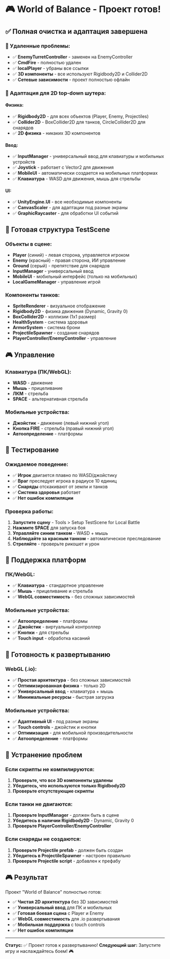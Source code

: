 # 🎮 World of Balance - Проект готов!

## ✅ Полная очистка и адаптация завершена

### 🧹 Удаленные проблемы:
- ✅ **EnemyTurretController** - заменен на EnemyController
- ✅ **CmdFire** - полностью удален
- ✅ **localPlayer** - убраны все ссылки
- ✅ **3D компоненты** - все используют Rigidbody2D и Collider2D
- ✅ **Сетевые зависимости** - проект полностью офлайн

### 🎯 Адаптация для 2D top-down шутера:

#### Физика:
- ✅ **Rigidbody2D** - для всех объектов (Player, Enemy, Projectiles)
- ✅ **Collider2D** - BoxCollider2D для танков, CircleCollider2D для снарядов
- ✅ **2D физика** - никаких 3D компонентов

#### Ввод:
- ✅ **InputManager** - универсальный ввод для клавиатуры и мобильных устройств
- ✅ **Joystick** - работает с Vector2 для движения
- ✅ **MobileUI** - автоматически создается на мобильных платформах
- ✅ **Клавиатура** - WASD для движения, мышь для стрельбы

#### UI:
- ✅ **UnityEngine.UI** - все необходимые компоненты
- ✅ **CanvasScaler** - для адаптации под разные экраны
- ✅ **GraphicRaycaster** - для обработки UI событий

## 🚀 Готовая структура TestScene

### Объекты в сцене:
- **Player** (синий) - левая сторона, управляется игроком
- **Enemy** (красный) - правая сторона, ИИ управление
- **Ground** (серый) - препятствие для снарядов
- **InputManager** - универсальный ввод
- **MobileUI** - мобильный интерфейс (только на мобильных)
- **LocalGameManager** - управление игрой

### Компоненты танков:
- **SpriteRenderer** - визуальное отображение
- **Rigidbody2D** - физика движения (Dynamic, Gravity 0)
- **BoxCollider2D** - коллизии (1x1 размер)
- **HealthSystem** - система здоровья
- **ArmorSystem** - система брони
- **ProjectileSpawner** - создание снарядов
- **PlayerController/EnemyController** - управление

## 🎮 Управление

### Клавиатура (ПК/WebGL):
- **WASD** - движение
- **Мышь** - прицеливание
- **ЛКМ** - стрельба
- **SPACE** - альтернативная стрельба

### Мобильные устройства:
- **Джойстик** - движение (левый нижний угол)
- **Кнопка FIRE** - стрельба (правый нижний угол)
- **Автоопределение** - платформы

## 🧪 Тестирование

### Ожидаемое поведение:
- ✅ **Игрок** двигается плавно по WASD/джойстику
- ✅ **Враг** преследует игрока в радиусе 10 единиц
- ✅ **Снаряды** отскакивают от земли и танков
- ✅ **Система здоровья** работает
- ✅ **Нет ошибок компиляции**

### Проверка работы:
1. **Запустите сцену** - Tools > Setup TestScene for Local Battle
2. **Нажмите SPACE** для запуска боя
3. **Управляйте синим танком** - WASD + мышь
4. **Наблюдайте за красным танком** - автоматическое преследование
5. **Стреляйте** - проверьте рикошет и урон

## 📱 Поддержка платформ

### ПК/WebGL:
- ✅ **Клавиатура** - стандартное управление
- ✅ **Мышь** - прицеливание и стрельба
- ✅ **WebGL совместимость** - без сложных зависимостей

### Мобильные устройства:
- ✅ **Автоопределение** - платформы
- ✅ **Джойстик** - виртуальный контроллер
- ✅ **Кнопки** - для стрельбы
- ✅ **Touch input** - обработка касаний

## 🎯 Готовность к развертыванию

### WebGL (.io):
- ✅ **Простая архитектура** - без сложных зависимостей
- ✅ **Оптимизированная физика** - только 2D
- ✅ **Универсальный ввод** - клавиатура + мышь
- ✅ **Минимальные ресурсы** - быстрая загрузка

### Мобильные устройства:
- ✅ **Адаптивный UI** - под разные экраны
- ✅ **Touch controls** - джойстик и кнопки
- ✅ **Оптимизация** - для мобильной производительности
- ✅ **Автоопределение** - платформы

## 🐛 Устранение проблем

### Если скрипты не компилируются:
1. **Проверьте, что все 3D компоненты удалены**
2. **Убедитесь, что используются только Rigidbody2D**
3. **Проверьте отсутствующие скрипты**

### Если танки не двигаются:
1. **Проверьте InputManager** - должен быть в сцене
2. **Убедитесь в наличии Rigidbody2D** - Dynamic, Gravity 0
3. **Проверьте PlayerController/EnemyController**

### Если снаряды не создаются:
1. **Проверьте Projectile prefab** - должен быть создан
2. **Убедитесь в ProjectileSpawner** - настроен правильно
3. **Проверьте Projectile script** - добавлен к префабу

## 🎮 Результат

Проект "World of Balance" полностью готов:
- ✅ **Чистая 2D архитектура** без 3D зависимостей
- ✅ **Универсальный ввод** для ПК и мобильных
- ✅ **Готовая боевая сцена** с Player и Enemy
- ✅ **WebGL совместимость** для .io развертывания
- ✅ **Мобильная поддержка** с touch controls
- ✅ **Нет ошибок компиляции**

---

**Статус:** ✅ Проект готов к развертыванию!
**Следующий шаг:** Запустите игру и наслаждайтесь боем! 🎮 